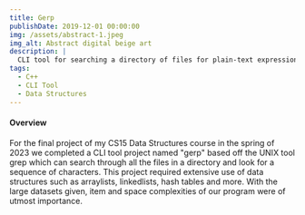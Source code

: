 ```yaml
---
title: Gerp
publishDate: 2019-12-01 00:00:00
img: /assets/abstract-1.jpeg
img_alt: Abstract digital beige art
description: |
  CLI tool for searching a directory of files for plain-text expressions. 
tags:
  - C++
  - CLI Tool
  - Data Structures
---
```


#### Overview

For the final project of my CS15 Data Structures course in the spring of 2023 we completed a CLI tool project named "gerp" based off the UNIX tool grep which can search through all the files in a directory and look for a sequence of characters. This project required extensive use of data structures such as arraylists, linkedlists, hash tables and more. With the large datasets given, item and space complexities of our program were of utmost importance. 